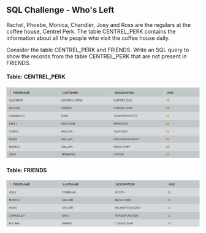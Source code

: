  
## SQL Challenge - Who's Left

Rachel, Phoebe, Monica, Chandler, Joey and Ross are the regulars at the coffee house, Centrel Perk. The table CENTREL_PERK contains the information about all the people who visit the coffee house daily. 

Consider the table CENTREL_PERK and FRIENDS. Write an SQL query to show the records from the table CENTREL_PERK that are not present in FRIENDS.

#### Table: CENTREL_PERK

![Test Image1](cen.png)

#### Table: FRIENDS

![Test Image20](fren.png)
